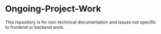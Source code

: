 # Ongoing-Project-Work
This repository is for non-technical documentation and issues not specific to frontend or backend work. 
